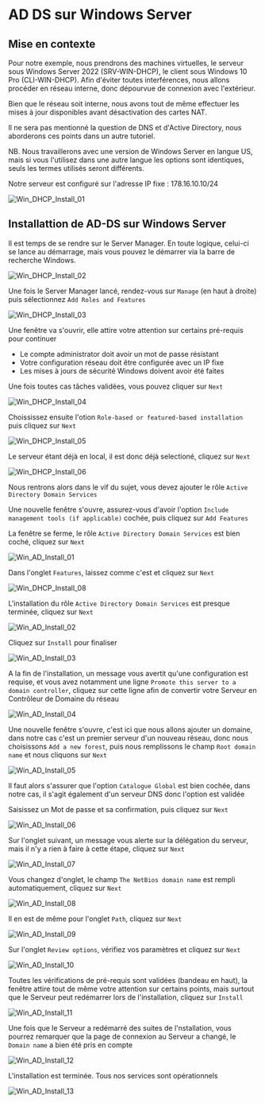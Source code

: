 # AD DS sur Windows Server

## Mise en contexte

Pour notre exemple, nous prendrons des machines virtuelles, le serveur sous Windows Server 2022 (SRV-WIN-DHCP), le client sous Windows 10 Pro (CLI-WIN-DHCP). Afin d'éviter toutes interférences, nous allons procéder en réseau interne, donc dépourvue de connexion avec l'extérieur.

Bien que le réseau soit interne, nous avons tout de même effectuer les mises à jour disponibles avant désactivation des cartes NAT.

Il ne sera pas mentionné la question de DNS et d'Active Directory, nous aborderons ces points dans un autre tutoriel.

NB. Nous travaillerons avec une version de Windows Server en langue US, mais si vous l'utilisez dans une autre langue les options sont identiques, seuls les termes utilisés seront différents.

Notre serveur est configuré sur l'adresse IP fixe : 178.16.10.10/24

![Win_DHCP_Install_01](attachment/Win_DHCP_Install_01.jpg)

## Installattion de AD-DS sur Windows Server

Il est temps de se rendre sur le Server Manager. En toute logique, celui-ci se lance au démarrage, mais vous pouvez le démarrer via la barre de recherche Windows.

![Win_DHCP_Install_02](attachment/Win_DHCP_Install_02.jpg)

Une fois le Server Manager lancé, rendez-vous sur `Manage` (en haut à droite) puis sélectionnez `Add Roles and Features`

![Win_DHCP_Install_03](attachment/Win_DHCP_Install_03.jpg)

Une fenêtre va s'ouvrir, elle attire votre attention sur certains pré-requis pour continuer
* Le compte administrator doit avoir un mot de passe résistant
* Votre configuration réseau doit être configurée avec un IP fixe
* Les mises à jours de sécurité Windows doivent avoir été faites

Une fois toutes cas tâches validées, vous pouvez cliquer sur `Next`

![Win_DHCP_Install_04](attachment/Win_DHCP_Install_04.jpg)

Choississez ensuite l'otion `Role-based or featured-based installation` puis cliquez sur `Next`

![Win_DHCP_Install_05](attachment/Win_DHCP_Install_05.jpg)

Le serveur étant déjà en local, il est donc déjà selectioné, cliquez sur `Next`

![Win_DHCP_Install_06](attachment/Win_DHCP_Install_06.jpg)

Nous rentrons alors dans le vif du sujet, vous devez ajouter le rôle `Active Directory Domain Services`

Une nouvelle fenêtre s'ouvre, assurez-vous d'avoir l'option `Include management tools (if applicable)` cochée, puis cliquez sur `Add Features`

La fenêtre se ferme, le rôle `Active Directory Domain Services` est bien coché, cliquez sur `Next`

![Win_AD_Install_01](attachment/Win_AD_Install_01.jpg)

Dans l'onglet `Features`, laissez comme c'est et cliquez sur `Next`

![Win_DHCP_Install_08](attachment/Win_DHCP_Install_08.jpg)

L'installation du rôle `Active Directory Domain Services` est presque terminée, cliquez sur `Next`

![Win_AD_Install_02](attachment/Win_AD_Install_02.jpg)

Cliquez sur `Install` pour finaliser

![Win_AD_Install_03](attachment/Win_AD_Install_03.jpg)

A la fin de l'installation, un message vous avertit qu'une configuration est requise, et vous avez notamment une ligne `Promote this server to a domain controller`, cliquez sur cette ligne afin de convertir votre Serveur en Contrôleur de Domaine du réseau

![Win_AD_Install_04](attachment/Win_AD_Install_04.jpg)

Une nouvelle fenêtre s'ouvre, c'est ici que nous allons ajouter un domaine, dans notre cas c'est un premier serveur d'un nouveau réseau, donc nous choisissons `Add a new forest`, puis nous remplissons le champ `Root domain name` et nous cliquons sur `Next`

![Win_AD_Install_05](attachment/Win_AD_Install_05.jpg)

Il faut alors s'assurer que l'option `Catalogue Global` est bien cochée, dans notre cas, il s'agit également d'un serveur DNS donc l'option est validée

Saisissez un Mot de passe et sa confirmation, puis cliquez sur `Next`

![Win_AD_Install_06](attachment/Win_AD_Install_06.jpg)

Sur l'onglet suivant, un message vous alerte sur la délégation du serveur, mais il n'y a rien à faire à cette étape, cliquez sur `Next`

![Win_AD_Install_07](attachment/Win_AD_Install_07.jpg)

Vous changez d'onglet, le champ `The NetBios domain name` est rempli automatiquement, cliquez sur `Next`

![Win_AD_Install_08](attachment/Win_AD_Install_08.jpg)

Il en est de même pour l'onglet `Path`, cliquez sur `Next`

![Win_AD_Install_09](attachment/Win_AD_Install_09.jpg)

Sur l'onglet `Review options`, vérifiez vos paramètres et cliquez sur `Next`

![Win_AD_Install_10](attachment/Win_AD_Install_10.jpg)

Toutes les vérifications de pré-requis sont validées (bandeau en haut), la fenêtre attire tout de même votre attention sur certains points, mais surtout que le Serveur peut redémarrer lors de l'installation, cliquez sur `Install`

![Win_AD_Install_11](attachment/Win_AD_Install_11.jpg)

Une fois que le Serveur a redémarré des suites de l'nstallation, vous pourrez remarquer que la page de connexion au Serveur a changé, le `Domain name` a bien été pris en compte

![Win_AD_Install_12](attachment/Win_AD_Install_12.jpg)

L'installation est terminée. Tous nos services sont opérationnels

![Win_AD_Install_13](attachment/Win_AD_Install_13.jpg)